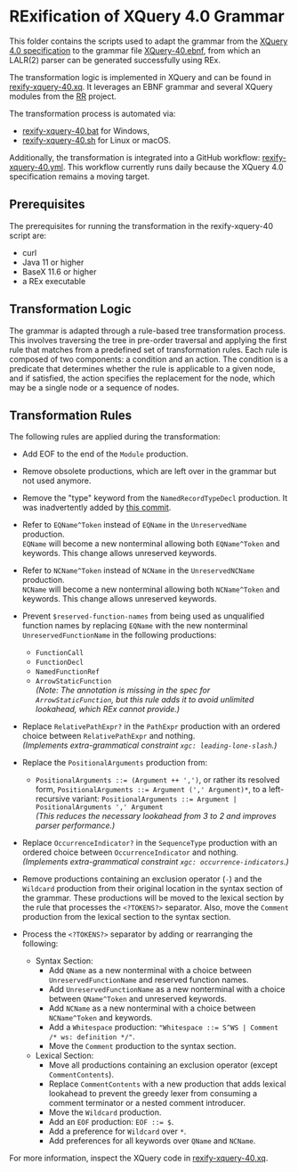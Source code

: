# RExification of XQuery 4.0 Grammar

This folder contains the scripts used to adapt the grammar from the [XQuery 4.0 specification](https://qt4cg.org/specifications/xquery-40/xquery-40.html) to the grammar file [XQuery-40.ebnf](../XQuery-40.ebnf), from which an LALR(2) parser can be generated successfully using REx.

The transformation logic is implemented in XQuery and can be found in [rexify-xquery-40.xq](rexify-xquery-40.xq). It leverages an EBNF grammar and several XQuery modules from the [RR](https://github.com/GuntherRademacher/rr) project. 

The transformation process is automated via:
- [rexify-xquery-40.bat](rexify-xquery-40.bat) for Windows,
- [rexify-xquery-40.sh](rexify-xquery-40.sh) for Linux or macOS.

Additionally, the transformation is integrated into a GitHub workflow: [rexify-xquery-40.yml](https://github.com/GuntherRademacher/rex-parser-generator/actions/workflows/rexify-xquery-40.yml). This workflow currently runs daily because the XQuery 4.0 specification remains a moving target.

## Prerequisites

The prerequisites for running the transformation in the rexify-xquery-40 script are:

 - curl
 - Java 11 or higher
 - BaseX 11.6 or higher
 - a REx executable

## Transformation Logic

The grammar is adapted through a rule-based tree transformation process. This involves traversing the tree in pre-order traversal and applying the first rule that matches from a predefined set of transformation rules. Each rule is composed of two components: a condition and an action. The condition is a predicate that determines whether the rule is applicable to a given node, and if satisfied, the action specifies the replacement for the node, which may be a single node or a sequence of nodes.

## Transformation Rules

The following rules are applied during the transformation: 

- Add EOF to the end of the `Module` production.

- Remove obsolete productions, which are left over in the grammar but not used anymore.

- Remove the "type" keyword from the `NamedRecordTypeDecl` production. It was inadvertently added by [this commit](https://github.com/qt4cg/qtspecs/commit/3c4ddb0d8e06321fabde5e5a6db97810d03a61a6).

- Refer to `EQName^Token` instead of `EQName` in the `UnreservedName` production.  
  `EQName` will become a new nonterminal allowing both `EQName^Token` and keywords. This change allows unreserved keywords.

- Refer to `NCName^Token` instead of `NCName` in the `UnreservedNCName` production.  
  `NCName` will become a new nonterminal allowing both `NCName^Token` and keywords. This change allows unreserved keywords.

- Prevent `$reserved-function-names` from being used as unqualified function names by replacing `EQName` with the new nonterminal `UnreservedFunctionName` in the following productions:
  - `FunctionCall`
  - `FunctionDecl`
  - `NamedFunctionRef`
  - `ArrowStaticFunction`  
  *(Note: The annotation is missing in the spec for `ArrowStaticFunction`, but this rule adds it to avoid unlimited lookahead, which REx cannot provide.)*

- Replace `RelativePathExpr?` in the `PathExpr` production with an ordered choice between `RelativePathExpr` and nothing.  
  *(Implements extra-grammatical constraint `xgc: leading-lone-slash`.)*

- Replace the `PositionalArguments` production from:
  - `PositionalArguments ::= (Argument ++ ',')`, or rather its resolved form, `PositionalArguments ::= Argument (',' Argument)*`, to a left-recursive variant:  `PositionalArguments ::= Argument | PositionalArguments ',' Argument`  
  *(This reduces the necessary lookahead from 3 to 2 and improves parser performance.)*

- Replace `OccurrenceIndicator?` in the `SequenceType` production with an ordered choice between `OccurrenceIndicator` and nothing.  
  *(Implements extra-grammatical constraint `xgc: occurrence-indicators`.)*

- Remove productions containing an exclusion operator (`-`) and the `Wildcard` production from their original location in the syntax section of the grammar. These productions will be moved to the lexical section by the rule that processes the `<?TOKENS?>` separator. Also, move the `Comment` production from the lexical section to the syntax section.

- Process the `<?TOKENS?>` separator by adding or rearranging the following:
  - Syntax Section:
    - Add `QName` as a new nonterminal with a choice between `UnreservedFunctionName` and reserved function names.
    - Add `UnreservedFunctionName` as a new nonterminal with a choice between `QName^Token` and unreserved keywords.
    - Add `NCName` as a new nonterminal with a choice between `NCName^Token` and keywords.
    - Add a `Whitespace` production: `"Whitespace ::= S^WS | Comment /* ws: definition */"`.
    - Move the `Comment` production to the syntax section.
  - Lexical Section:
    - Move all productions containing an exclusion operator (except `CommentContents`).
    - Replace `CommentContents` with a new production that adds lexical lookahead to prevent the greedy lexer from consuming a comment terminator or a nested comment introducer.
    - Move the `Wildcard` production.
    - Add an `EOF` production: `EOF ::= $`.
    - Add a preference for `Wildcard` over `*`.
    - Add preferences for all keywords over `QName` and `NCName`.

For more information, inspect the XQuery code in [rexify-xquery-40.xq](rexify-xquery-40.xq).